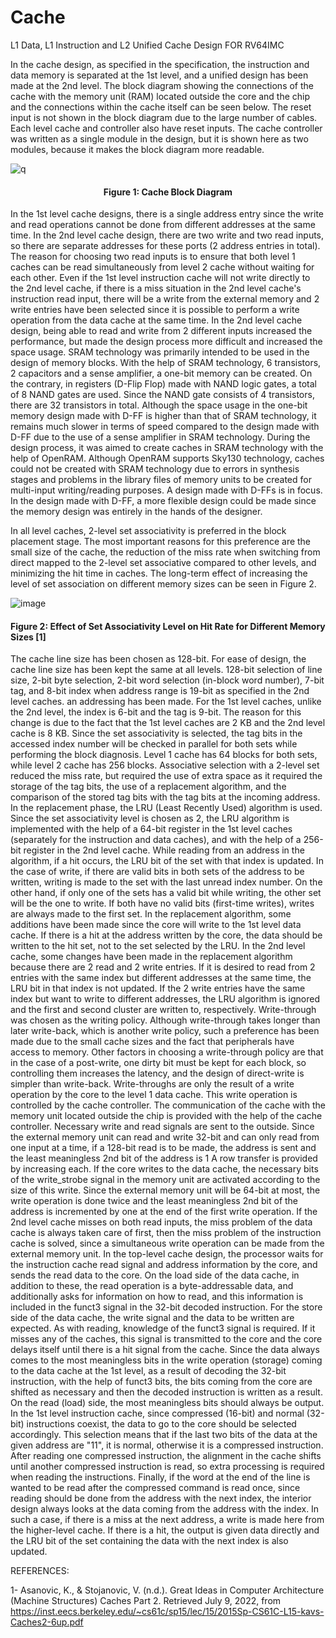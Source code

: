 # Cache
L1 Data, L1 Instruction and L2 Unified Cache Design FOR RV64IMC

In the cache design, as specified in the specification, the instruction and data memory is separated at the 1st level, and a unified design has been made at the 2nd level. The block diagram showing the connections of the cache with the memory unit (RAM) located outside the core and the chip and the connections within the cache itself can be seen below. The reset input is not shown in the block diagram due to the large number of cables. Each level cache and controller also have reset inputs. The cache controller was written as a single module in the design, but it is shown here as two modules, because it makes the block diagram more readable.


![q](https://user-images.githubusercontent.com/81713653/185472909-7442a3be-75b6-40bb-a718-2c6bccf4df05.jpg)


#### <center>Figure 1: Cache Block Diagram</center>


In the 1st level cache designs, there is a single address entry since the write and read operations cannot be done from different addresses at the same time. In the 2nd level cache design, there are two write and two read inputs, so there are separate addresses for these ports (2 address entries in total). The reason for choosing two read inputs is to ensure that both level 1 caches can be read simultaneously from level 2 cache without waiting for each other. Even if the 1st level instruction cache will not write directly to the 2nd level cache, if there is a miss situation in the 2nd level cache's instruction read input, there will be a write from the external memory and 2 write entries have been selected since it is possible to perform a write operation from the data cache at the same time. In the 2nd level cache design, being able to read and write from 2 different inputs increased the performance, but made the design process more difficult and increased the space usage. SRAM technology was primarily intended to be used in the design of memory blocks. With the help of SRAM technology, 6 transistors, 2 capacitors and a sense amplifier, a one-bit memory can be created. On the contrary, in registers (D-Flip Flop) made with NAND logic gates, a total of 8 NAND gates are used. Since the NAND gate consists of 4 transistors, there are 32 transistors in total. Although the space usage in the one-bit memory design made with D-FF is higher than that of SRAM technology, it remains much slower in terms of speed compared to the design made with D-FF due to the use of a sense amplifier in SRAM technology. During the design process, it was aimed to create caches in SRAM technology with the help of OpenRAM. Although OpenRAM supports Sky130 technology, caches could not be created with SRAM technology due to errors in synthesis stages and problems in the library files of memory units to be created for multi-input writing/reading purposes. A design made with D-FFs is in focus. In the design made with D-FF, a more flexible design could be made since the memory design was entirely in the hands of the designer. 

In all level caches, 2-level set associativity is preferred in the block placement stage. The most important reasons for this preference are the small size of the cache, the reduction of the miss rate when switching from direct mapped to the 2-level set associative compared to other levels, and minimizing the hit time in caches. The long-term effect of increasing the level of set association on different memory sizes can be seen in Figure 2.


![image](https://user-images.githubusercontent.com/81713653/185473947-39952eec-367d-4cab-931a-a85598cef1fd.png)
#### Figure 2: Effect of Set Associativity Level on Hit Rate for Different Memory Sizes [1] 


The cache line size has been chosen as 128-bit. For ease of design, the cache line size has been kept the same at all levels. 128-bit selection of line size, 2-bit byte selection, 2-bit word selection (in-block word number), 7-bit tag, and 8-bit index when address range is 19-bit as specified in the 2nd level caches. an addressing has been made. For the 1st level caches, unlike the 2nd level, the index is 6-bit and the tag is 9-bit. The reason for this change is due to the fact that the 1st level caches are 2 KB and the 2nd level cache is 8 KB. Since the set associativity is selected, the tag bits in the accessed index number will be checked in parallel for both sets while performing the block diagnosis. Level 1 cache has 64 blocks for both sets, while level 2 cache has 256 blocks. Associative selection with a 2-level set reduced the miss rate, but required the use of extra space as it required the storage of the tag bits, the use of a replacement algorithm, and the comparison of the stored tag bits with the tag bits at the incoming address. In the replacement phase, the LRU (Least Recently Used) algorithm is used. Since the set associativity level is chosen as 2, the LRU algorithm is implemented with the help of a 64-bit register in the 1st level caches (separately for the instruction and data caches), and with the help of a 256-bit register in the 2nd level cache. While reading from an address in the algorithm, if a hit occurs, the LRU bit of the set with that index is updated. In the case of write, if there are valid bits in both sets of the address to be written, writing is made to the set with the last unread index number. On the other hand, if only one of the sets has a valid bit while writing, the other set will be the one to write. If both have no valid bits (first-time writes), writes are always made to the first set.
In the replacement algorithm, some additions have been made since the core will write to the 1st level data cache. If there is a hit at the address written by the core, the data should be written to the hit set, not to the set selected by the LRU. In the 2nd level cache, some changes have been made in the replacement algorithm because there are 2 read and 2 write entries. If it is desired to read from 2 entries with the same index but different addresses at the same time, the LRU bit in that index is not updated. If the 2 write entries have the same index but want to write to different addresses, the LRU algorithm is ignored and the first and second cluster are written to, respectively.
Write-through was chosen as the writing policy. Although write-through takes longer than later write-back, which is another write policy, such a preference has been made due to the small cache sizes and the fact that peripherals have access to memory. Other factors in choosing a write-through policy are that in the case of a post-write, one dirty bit must be kept for each block, so controlling them increases the latency, and the design of direct-write is simpler than write-back. Write-throughs are only the result of a write operation by the core to the level 1 data cache. This write operation is controlled by the cache controller.
The communication of the cache with the memory unit located outside the chip is provided with the help of the cache controller. Necessary write and read signals are sent to the outside. Since the external memory unit can read and write 32-bit and can only read from one input at a time, if a 128-bit read is to be made, the address is sent and the least meaningless 2nd bit of the address is 1 A row transfer is provided by increasing each. If the core writes to the data cache, the necessary bits of the write_strobe signal in the memory unit are activated according to the size of this write. Since the external memory unit will be 64-bit at most, the write operation is done twice and the least meaningless 2nd bit of the address is incremented by one at the end of the first write operation. If the 2nd level cache misses on both read inputs, the miss problem of the data cache is always taken care of first, then the miss problem of the instruction cache is solved, since a simultaneous write operation can be made from the external memory unit.
In the top-level cache design, the processor waits for the instruction cache read signal and address information by the core, and sends the read data to the core. On the load side of the data cache, in addition to these, the read operation is a byte-addressable data, and additionally asks for information on how to read, and this information is included in the funct3 signal in the 32-bit decoded instruction. For the store side of the data cache, the write signal and the data to be written are expected. As with reading, knowledge of the funct3 signal is required. If it misses any of the caches, this signal is transmitted to the core and the core delays itself until there is a hit signal from the cache.
Since the data always comes to the most meaningless bits in the write operation (storage) coming to the data cache at the 1st level, as a result of decoding the 32-bit instruction, with the help of funct3 bits, the bits coming from the core are shifted as necessary and then the decoded instruction is written as a result. On the read (load) side, the most meaningless bits should always be output.
In the 1st level instruction cache, since compressed (16-bit) and normal (32-bit) instructions coexist, the data to go to the core should be selected accordingly. This selection means that if the last two bits of the data at the given address are "11", it is normal, otherwise it is a compressed instruction. After reading one compressed instruction, the alignment in the cache shifts until another compressed instruction is read, so extra processing is required when reading the instructions. Finally, if the word at the end of the line is wanted to be read after the compressed command is read once, since reading should be done from the address with the next index, the interior design always looks at the data coming from the address with the index. In such a case, if there is a miss at the next address, a write is made here from the higher-level cache. If there is a hit, the output is given data directly and the LRU bit of the set containing the data with the next index is also updated.

REFERENCES:

1-	Asanovic, K., & Stojanovic, V. (n.d.). Great Ideas in Computer Architecture (Machine Structures) Caches Part 2. Retrieved July 9, 2022, from https://inst.eecs.berkeley.edu/~cs61c/sp15/lec/15/2015Sp-CS61C-L15-kavs-Caches2-6up.pdf


